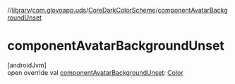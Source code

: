 //[library](../../../index.md)/[com.glovoapp.uds](../index.md)/[CoreDarkColorScheme](index.md)/[componentAvatarBackgroundUnset](component-avatar-background-unset.md)

# componentAvatarBackgroundUnset

[androidJvm]\
open override val [componentAvatarBackgroundUnset](component-avatar-background-unset.md): [Color](https://developer.android.com/reference/kotlin/androidx/compose/ui/graphics/Color.html)
